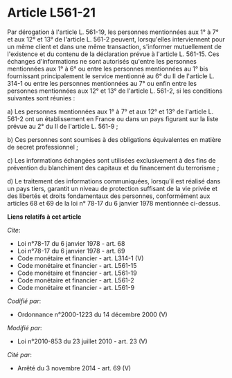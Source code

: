 # Article L561-21

Par dérogation à l'article L. 561-19, les personnes mentionnées aux 1° à 7° et aux 12° et 13° de l'article L. 561-2 peuvent,
lorsqu'elles interviennent pour un même client et dans une même transaction, s'informer mutuellement de l'existence et du
contenu de la déclaration prévue à l'article L. 561-15. Ces échanges d'informations ne sont autorisés qu'entre les personnes
mentionnées aux 1° à 6° ou entre les personnes mentionnées au 1° bis fournissant principalement le service mentionné au 6° du
II de l'article L. 314-1 ou entre les personnes mentionnées au 7° ou enfin entre les personnes mentionnées aux 12° et 13° de
l'article L. 561-2, si les conditions suivantes sont réunies : 

a) Les personnes mentionnées aux 1° à 7° et aux 12° et 13° de l'article L. 561-2 ont un établissement en France ou dans un
pays figurant sur la liste prévue au 2° du II de l'article L. 561-9 ; 

b) Ces personnes sont soumises à des obligations équivalentes en matière de secret professionnel ; 

c) Les informations échangées sont utilisées exclusivement à des fins de prévention du blanchiment des capitaux et du
financement du terrorisme ; 

d) Le traitement des informations communiquées, lorsqu'il est réalisé dans un pays tiers, garantit un niveau de protection
suffisant de la vie privée et des libertés et droits fondamentaux des personnes, conformément aux articles 68 et 69 de la loi
n° 78-17 du 6 janvier 1978 mentionnée ci-dessus.

**Liens relatifs à cet article**

_Cite_:

  - Loi n°78-17 du 6 janvier 1978 - art. 68
  - Loi n°78-17 du 6 janvier 1978 - art. 69
  - Code monétaire et financier - art. L314-1 (V)
  - Code monétaire et financier - art. L561-15
  - Code monétaire et financier - art. L561-19
  - Code monétaire et financier - art. L561-2
  - Code monétaire et financier - art. L561-9

_Codifié par_:

  - Ordonnance n°2000-1223 du 14 décembre 2000 (V)

_Modifié par_:

  - Loi n°2010-853 du 23 juillet 2010 - art. 23 (V)

_Cité par_:

  - Arrêté du 3 novembre 2014 - art. 69 (V)
